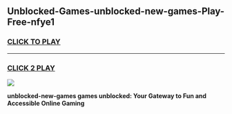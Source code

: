 
## Unblocked-Games-unblocked-new-games-Play-Free-nfye1
<h3>
<a href="https://premium76.site?title=unblocked-new-games&ref=23A">CLICK TO PLAY</a></h3>
<hr>

<h3>
<a href="https://premium76.site?title=unblocked-new-games&ref=23A">CLICK 2 PLAY</a>
  
</h3>

<a href="https://premium76.site?title=unblocked-new-games&ref=23A"><img src="https://clearcache.store/games.png"></a>


**unblocked-new-games games unblocked: Your Gateway to Fun and Accessible Online Gaming**
